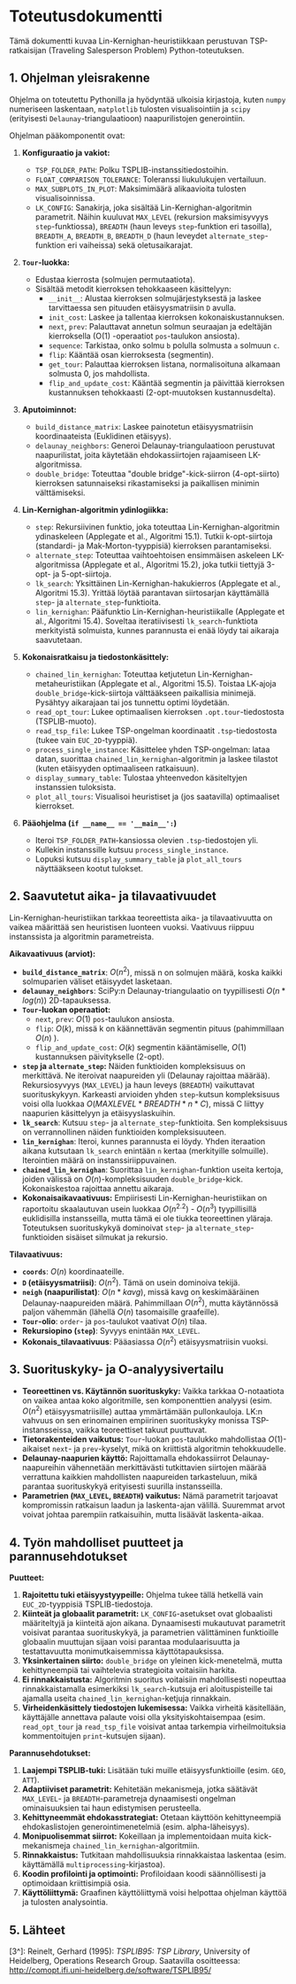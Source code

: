 # Toteutusdokumentti

Tämä dokumentti kuvaa Lin-Kernighan-heuristiikkaan perustuvan TSP-ratkaisijan (Traveling Salesperson Problem) Python-toteutuksen.

## 1. Ohjelman yleisrakenne

Ohjelma on toteutettu Pythonilla ja hyödyntää ulkoisia kirjastoja, kuten `numpy` numeriseen laskentaan, `matplotlib` tulosten visualisointiin ja `scipy` (erityisesti `Delaunay`-triangulaatioon) naapurilistojen generointiin.

Ohjelman pääkomponentit ovat:

1.  **Konfiguraatio ja vakiot:**
    *   `TSP_FOLDER_PATH`: Polku TSPLIB-instanssitiedostoihin.
    *   `FLOAT_COMPARISON_TOLERANCE`: Toleranssi liukulukujen vertailuun.
    *   `MAX_SUBPLOTS_IN_PLOT`: Maksimimäärä alikaavioita tulosten visualisoinnissa.
    *   `LK_CONFIG`: Sanakirja, joka sisältää Lin-Kernighan-algoritmin parametrit. Näihin kuuluvat `MAX_LEVEL` (rekursion maksimisyvyys `step`-funktiossa), `BREADTH` (haun leveys `step`-funktion eri tasoilla), `BREADTH_A`, `BREADTH_B`, `BREADTH_D` (haun leveydet `alternate_step`-funktion eri vaiheissa) sekä oletusaikarajat.

2.  **`Tour`-luokka:**
    *   Edustaa kierrosta (solmujen permutaatiota).
    *   Sisältää metodit kierroksen tehokkaaseen käsittelyyn:
        *   `__init__`: Alustaa kierroksen solmujärjestyksestä ja laskee tarvittaessa sen pituuden etäisyysmatriisin `D` avulla.
        *   `init_cost`: Laskee ja tallentaa kierroksen kokonaiskustannuksen.
        *   `next`, `prev`: Palauttavat annetun solmun seuraajan ja edeltäjän kierroksella (O(1) -operaatiot `pos`-taulukon ansiosta).
        *   `sequence`: Tarkistaa, onko solmu `b` polulla solmusta `a` solmuun `c`.
        *   `flip`: Kääntää osan kierroksesta (segmentin).
        *   `get_tour`: Palauttaa kierroksen listana, normalisoituna alkamaan solmusta 0, jos mahdollista.
        *   `flip_and_update_cost`: Kääntää segmentin ja päivittää kierroksen kustannuksen tehokkaasti (2-opt-muutoksen kustannusdelta).

3.  **Aputoiminnot:**
    *   `build_distance_matrix`: Laskee painotetun etäisyysmatriisin koordinaateista (Euklidinen etäisyys).
    *   `delaunay_neighbors`: Generoi Delaunay-triangulaatioon perustuvat naapurilistat, joita käytetään ehdokassiirtojen rajaamiseen LK-algoritmissa.
    *   `double_bridge`: Toteuttaa "double bridge"-kick-siirron (4-opt-siirto) kierroksen satunnaiseksi rikastamiseksi ja paikallisen minimin välttämiseksi.

4.  **Lin-Kernighan-algoritmin ydinlogiikka:**
    *   `step`: Rekursiivinen funktio, joka toteuttaa Lin-Kernighan-algoritmin ydinaskeleen (Applegate et al., Algoritmi 15.1). Tutkii k-opt-siirtoja (standardi- ja Mak-Morton-tyyppisiä) kierroksen parantamiseksi.
    *   `alternate_step`: Toteuttaa vaihtoehtoisen ensimmäisen askeleen LK-algoritmissa (Applegate et al., Algoritmi 15.2), joka tutkii tiettyjä 3-opt- ja 5-opt-siirtoja.
    *   `lk_search`: Yksittäinen Lin-Kernighan-hakukierros (Applegate et al., Algoritmi 15.3). Yrittää löytää parantavan siirtosarjan käyttämällä `step`- ja `alternate_step`-funktioita.
    *   `lin_kernighan`: Pääfunktio Lin-Kernighan-heuristiikalle (Applegate et al., Algoritmi 15.4). Soveltaa iteratiivisesti `lk_search`-funktiota merkityistä solmuista, kunnes parannusta ei enää löydy tai aikaraja saavutetaan.

5.  **Kokonaisratkaisu ja tiedostonkäsittely:**
    *   `chained_lin_kernighan`: Toteuttaa ketjutetun Lin-Kernighan-metaheuristiikan (Applegate et al., Algoritmi 15.5). Toistaa LK-ajoja `double_bridge`-kick-siirtoja välttääkseen paikallisia minimejä. Pysähtyy aikarajaan tai jos tunnettu optimi löydetään.
    *   `read_opt_tour`: Lukee optimaalisen kierroksen `.opt.tour`-tiedostosta (TSPLIB-muoto).
    *   `read_tsp_file`: Lukee TSP-ongelman koordinaatit `.tsp`-tiedostosta (tukee vain `EUC_2D`-tyyppiä).
    *   `process_single_instance`: Käsittelee yhden TSP-ongelman: lataa datan, suorittaa `chained_lin_kernighan`-algoritmin ja laskee tilastot (kuten etäisyyden optimaaliseen ratkaisuun).
    *   `display_summary_table`: Tulostaa yhteenvedon käsiteltyjen instanssien tuloksista.
    *   `plot_all_tours`: Visualisoi heuristiset ja (jos saatavilla) optimaaliset kierrokset.

6.  **Pääohjelma (`if __name__ == '__main__':`)**
    *   Iteroi `TSP_FOLDER_PATH`-kansiossa olevien `.tsp`-tiedostojen yli.
    *   Kullekin instanssille kutsuu `process_single_instance`.
    *   Lopuksi kutsuu `display_summary_table` ja `plot_all_tours` näyttääkseen kootut tulokset.

## 2. Saavutetut aika- ja tilavaativuudet

Lin-Kernighan-heuristiikan tarkkaa teoreettista aika- ja tilavaativuutta on vaikea määrittää sen heuristisen luonteen vuoksi. Vaativuus riippuu instanssista ja algoritmin parametreista.

**Aikavaativuus (arviot):**

*   **`build_distance_matrix`**: $O(n^2)$, missä n on solmujen määrä, koska kaikki solmuparien väliset etäisyydet lasketaan.
*   **`delaunay_neighbors`**: SciPy:n Delaunay-triangulaatio on tyypillisesti $O(n * log(n))$ 2D-tapauksessa.
*   **`Tour`-luokan operaatiot:**
    *   `next`, `prev`: $O(1)$ `pos`-taulukon ansiosta.
    *   `flip`: $O(k)$, missä k on käännettävän segmentin pituus (pahimmillaan $O(n)$ ).
    *   `flip_and_update_cost`: $O(k)$ segmentin kääntämiselle, $O(1)$ kustannuksen päivitykselle (2-opt).
*   **`step` ja `alternate_step`:** Näiden funktioiden kompleksisuus on merkittävä. Ne iteroivat naapureiden yli (Delaunay rajoittaa määrää). Rekursiosyvyys (`MAX_LEVEL`) ja haun leveys (`BREADTH`) vaikuttavat suorituskykyyn. Karkeasti arvioiden yhden `step`-kutsun kompleksisuus voisi olla luokkaa $O(MAXLEVEL * BREADTH * n * C)$, missä C liittyy naapurien käsittelyyn ja etäisyyslaskuihin.
*   **`lk_search`**: Kutsuu `step`- ja `alternate_step`-funktioita. Sen kompleksisuus on verrannollinen näiden funktioiden kompleksisuuteen.
*   **`lin_kernighan`**: Iteroi, kunnes parannusta ei löydy. Yhden iteraation aikana kutsutaan `lk_search` enintään `n` kertaa (merkityille solmuille). Iterointien määrä on instanssiriippuvainen.
*   **`chained_lin_kernighan`**: Suorittaa `lin_kernighan`-funktion useita kertoja, joiden välissä on $O(n)$-kompleksisuuden `double_bridge`-kick. Kokonaiskestoa rajoittaa annettu aikaraja.
*   **Kokonaisaikavaativuus:** Empiirisesti Lin-Kernighan-heuristiikan on raportoitu skaalautuvan usein luokkaa $O(n^{2.2})$ - $O(n^3)$ tyypillisillä euklidisilla instansseilla, mutta tämä ei ole tiukka teoreettinen yläraja. Toteutuksen suorituskykyä dominoivat `step`- ja `alternate_step`-funktioiden sisäiset silmukat ja rekursio.

**Tilavaativuus:**

*   **`coords`**: $O(n)$ koordinaateille.
*   **`D` (etäisyysmatriisi)**: $O(n^2)$. Tämä on usein dominoiva tekijä.
*   **`neigh` (naapurilistat)**: $O(n * kavg)$, missä kavg on keskimääräinen Delaunay-naapureiden määrä. Pahimmillaan $O(n^2)$, mutta käytännössä paljon vähemmän (lähellä $O(n)$ tasomaisille graafeille).
*   **`Tour`-olio**: `order`- ja `pos`-taulukot vaativat $O(n)$ tilaa.
*   **Rekursiopino (`step`)**: Syvyys enintään `MAX_LEVEL`.
*   **Kokonais_tilavaativuus**: Pääasiassa $O(n^2)$ etäisyysmatriisin vuoksi.

## 3. Suorituskyky- ja O-analyysivertailu

*   **Teoreettinen vs. Käytännön suorituskyky:** Vaikka tarkkaa O-notaatiota on vaikea antaa koko algoritmille, sen komponenttien analyysi (esim. $O(n^2)$ etäisyysmatriisille) auttaa ymmärtämään pullonkauloja. LK:n vahvuus on sen erinomainen empiirinen suorituskyky monissa TSP-instansseissa, vaikka teoreettiset takuut puuttuvat.
*   **Tietorakenteiden vaikutus:** `Tour`-luokan `pos`-taulukko mahdollistaa $O(1)$-aikaiset `next`- ja `prev`-kyselyt, mikä on kriittistä algoritmin tehokkuudelle.
*   **Delaunay-naapurien käyttö:** Rajoittamalla ehdokassiirrot Delaunay-naapureihin vähennetään merkittävästi tutkittavien siirtojen määrää verrattuna kaikkien mahdollisten naapureiden tarkasteluun, mikä parantaa suorituskykyä erityisesti suurilla instansseilla.
*   **Parametrien (`MAX_LEVEL`, `BREADTH`) vaikutus:** Nämä parametrit tarjoavat kompromissin ratkaisun laadun ja laskenta-ajan välillä. Suuremmat arvot voivat johtaa parempiin ratkaisuihin, mutta lisäävät laskenta-aikaa.

## 4. Työn mahdolliset puutteet ja parannusehdotukset

**Puutteet:**

1.  **Rajoitettu tuki etäisyystyypeille:** Ohjelma tukee tällä hetkellä vain `EUC_2D`-tyyppisiä TSPLIB-tiedostoja.
2.  **Kiinteät ja globaalit parametrit:** `LK_CONFIG`-asetukset ovat globaalisti määriteltyjä ja kiinteitä ajon aikana. Dynaamisesti mukautuvat parametrit voisivat parantaa suorituskykyä, ja parametrien välittäminen funktioille globaalin muuttujan sijaan voisi parantaa modulaarisuutta ja testattavuutta monimutkaisemmissa käyttötapauksissa.
3.  **Yksinkertainen siirto:** `double_bridge` on yleinen kick-menetelmä, mutta kehittyneempiä tai vaihtelevia strategioita voitaisiin harkita.
4.  **Ei rinnakkaistusta:** Algoritmin suoritus voitaisiin mahdollisesti nopeuttaa rinnakkaistamalla esimerkiksi `lk_search`-kutsuja eri aloituspisteille tai ajamalla useita `chained_lin_kernighan`-ketjuja rinnakkain.
5.  **Virheidenkäsittely tiedostojen lukemisessa:** Vaikka virheitä käsitellään, käyttäjälle annettava palaute voisi olla yksityiskohtaisempaa (esim. `read_opt_tour` ja `read_tsp_file` voisivat antaa tarkempia virheilmoituksia kommentoitujen `print`-kutsujen sijaan).

**Parannusehdotukset:**

1.  **Laajempi TSPLIB-tuki:** Lisätään tuki muille etäisyysfunktioille (esim. `GEO`, `ATT`).
2.  **Adaptiiviset parametrit:** Kehitetään mekanismeja, jotka säätävät `MAX_LEVEL`- ja `BREADTH`-parametreja dynaamisesti ongelman ominaisuuksien tai haun edistymisen perusteella.
3.  **Kehittyneemmät ehdokasstrategiat:** Otetaan käyttöön kehittyneempiä ehdokaslistojen generointimenetelmiä (esim. alpha-läheisyys).
4.  **Monipuolisemmat siirrot:** Kokeillaan ja implementoidaan muita kick-mekanismeja `chained_lin_kernighan`-algoritmiin.
5.  **Rinnakkaistus:** Tutkitaan mahdollisuuksia rinnakkaistaa laskentaa (esim. käyttämällä `multiprocessing`-kirjastoa).
6.  **Koodin profilointi ja optimointi:** Profiloidaan koodi säännöllisesti ja optimoidaan kriittisimpiä osia.
7.  **Käyttöliittymä:** Graafinen käyttöliittymä voisi helpottaa ohjelman käyttöä ja tulosten analysointia.

## 5. Lähteet

[^1]: Applegate, David L. & Bixby, Robert E. & Chvtal,  Vaek & Cook, William J. (2006): *The Traveling Salesman Problem : A Computational Study*, Princeton University Press.

[^2]: Lin, Shen & Kernighan, Brian W. (1973): ”An Effective Heuristic Algorithm for the Traveling-Salesman Problem”, Operations Research, Vol. 21, No. 2, s. 498–516.

[3^]: Reinelt, Gerhard (1995): *TSPLIB95: TSP Library*, University of Heidelberg, Operations Research Group. Saatavilla osoitteessa: http://comopt.ifi.uni-heidelberg.de/software/TSPLIB95/